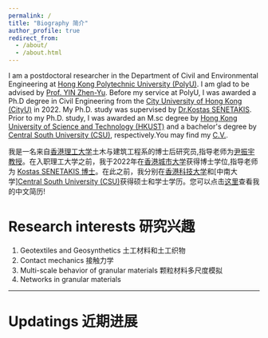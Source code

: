 ```yaml
---
permalink: /
title: "Biography 简介"
author_profile: true
redirect_from: 
  - /about/
  - /about.html
---
```

I am  a postdoctoral researcher in the Department of Civil and Environmental Engineering at [Hong Kong Polytechnic University (PolyU)](https://www.polyu.edu.hk/). I am glad to be advised by [Prof. YIN Zhen-Yu](https://zhenyuyin.wixsite.com/polyu). Before my service at PolyU, I was awarded a Ph.D degree in Civil Engineering from the [City University of Hong Kong (CityU)](https://www.cityu.edu.hk/) in 2022. My Ph.D. study was supervised by [Dr.Kostas SENETAKIS](http://senetakis.weebly.com/). Prior to my Ph.D. study, I was awarded an M.sc degree by [Hong Kong University of Science and Technology (HKUST)](https://hkust.edu.hk/) and a bachelor's degree by [Central South University (CSU)](https://www.csu.edu.cn/), respectively.You may find my [C.V.](../assets/cv_english.pdf).

我是一名来自[香港理工大学](https://www.polyu.edu.hk/)土木与建筑工程系的博士后研究员,指导老师为[尹振宇教授](https://zhenyuyin.wixsite.com/polyu)。在入职理工大学之前，我于2022年在[香港城市大学](https://www.cityu.edu.hk/)获得博士学位,指导老师为 [Kostas SENETAKIS 博士](http://senetakis.weebly.com/)。在此之前，我分别在[香港科技大学](https://hkust.edu.hk/)和[中南大学][Central South University (CSU)](https://www.csu.edu.cn/)获得硕士和学士学历。您可以点击[这里](../assets/cv_chinese.pdf)查看我的中文简历!

Research interests 研究兴趣
======
1. Geotextiles and Geosynthetics 土工材料和土工织物
2. Contact mechanics 接触力学
3. Multi-scale behavior of granular materials 颗粒材料多尺度模拟
4. Networks in granular materials

------
Updatings 近期进展
======

